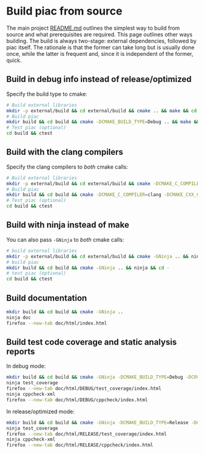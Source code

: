 # Build piac from source

The main project [README.md](../README.md) outlines the simplest way to build
from source and what prerequisites are required. This page outlines other ways
building. The build is always two-stage: external dependencies, followed by
piac itself. The rationale is that the former can take long but is usually done
once, while the latter is frequent and, since it is independent of the former,
quick.

## Build in debug info instead of release/optimized

Specify the build type to cmake:

```sh
# Build external libraries
mkdir -p external/build && cd external/build && cmake .. && make && cd -
# Build piac
mkdir build && cd build && cmake -DCMAKE_BUILD_TYPE=Debug .. && make && cd -
# Test piac (optional)
cd build && ctest
```

## Build with the clang compilers

Specify the clang compilers to _both_ cmake calls:

```sh
# Build external libraries
mkdir -p external/build && cd external/build && cmake -DCMAKE_C_COMPILER=clang -DCMAKE_CXX_COMPILER=clang++ .. && make && cd -
# Build piac
mkdir build && cd build && cmake -DCMAKE_C_COMPILER=clang -DCMAKE_CXX_COMPILER=clang++ .. && make && cd -
# Test piac (optional)
cd build && ctest
```

## Build with ninja instead of make

You can also pass `-GNinja` to _both_ cmake calls:

```sh
# build external libraries
mkdir -p external/build && cd external/build && cmake -GNinja .. && ninja && cd -
# build piac
mkdir build && cd build && cmake -GNinja .. && ninja && cd -
# test piac (optional)
cd build && ctest
```

## Build documentation

```sh
mkdir build && cd build && cmake -GNinja ..
ninja doc
firefox --new-tab doc/html/index.html
```

## Build test code coverage and static analysis reports

In debug mode:
```sh
mkdir build && cd build && cmake -GNinja -DCMAKE_BUILD_TYPE=Debug -DCOVERAGE=on ..
ninja test_coverage
firefox --new-tab doc/html/DEBUG/test_coverage/index.html
ninja cppcheck-xml
firefox --new-tab doc/html/DEBUG/cppcheck/index.html
```

In release/optimized mode:
```sh
mkdir build && cd build && cmake -GNinja -DCMAKE_BUILD_TYPE=Release -DCOVERAGE=on ..
ninja test_coverage
firefox --new-tab doc/html/RELEASE/test_coverage/index.html
ninja cppcheck-xml
firefox --new-tab doc/html/RELEASE/cppcheck/index.html
```
